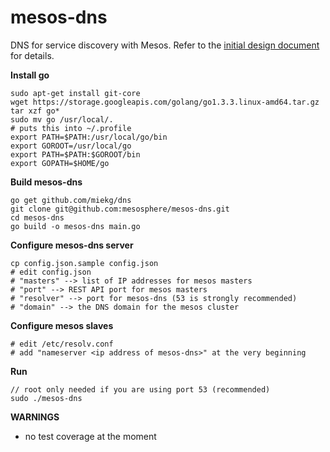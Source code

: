 mesos-dns
=========

DNS for service discovery with Mesos. 
Refer to the [initial design document](https://docs.google.com/a/mesosphere.io/document/d/1h-ptANif4RZNWKTAJXsG0s4ZjfpY7GLrY2zRwmrIBAc/edit?usp=sharing) for details. 

__Install go__
  ```shell
  sudo apt-get install git-core
  wget https://storage.googleapis.com/golang/go1.3.3.linux-amd64.tar.gz
  tar xzf go*
  sudo mv go /usr/local/.
  # puts this into ~/.profile
  export PATH=$PATH:/usr/local/go/bin
  export GOROOT=/usr/local/go
  export PATH=$PATH:$GOROOT/bin
  export GOPATH=$HOME/go
  ```
 
__Build mesos-dns__

  ```shell
  go get github.com/miekg/dns
  git clone git@github.com:mesosphere/mesos-dns.git
  cd mesos-dns
  go build -o mesos-dns main.go
  ```

__Configure mesos-dns server__
  ```shell
  cp config.json.sample config.json 
  # edit config.json
  # "masters" --> list of IP addresses for mesos masters
  # "port" --> REST API port for mesos masters
  # "resolver" --> port for mesos-dns (53 is strongly recommended)
  # "domain" --> the DNS domain for the mesos cluster
  ```
__Configure mesos slaves__
  ```
  # edit /etc/resolv.conf
  # add "nameserver <ip address of mesos-dns>" at the very beginning
  ```

__Run__
  ```shell
  // root only needed if you are using port 53 (recommended)
  sudo ./mesos-dns
  ```

__WARNINGS__

* no test coverage at the moment
